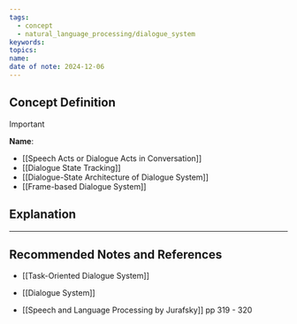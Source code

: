 ```yaml
---
tags:
  - concept
  - natural_language_processing/dialogue_system
keywords: 
topics: 
name: 
date of note: 2024-12-06
---
```


## Concept Definition

>[!important]
>**Name**: 


- [[Speech Acts or Dialogue Acts in Conversation]]
- [[Dialogue State Tracking]]
- [[Dialogue-State Architecture of Dialogue System]]
- [[Frame-based Dialogue System]]

## Explanation





-----------
##  Recommended Notes and References

- [[Task-Oriented Dialogue System]]
- [[Dialogue System]]


- [[Speech and Language Processing by Jurafsky]] pp 319 - 320